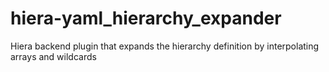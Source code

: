# hiera-yaml_hierarchy_expander
Hiera backend plugin that expands the hierarchy definition by interpolating arrays and wildcards
